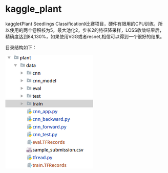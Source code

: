 # kaggle_plant

kaggle《Plant Seedlings Classification》比赛项目，硬件有限用的CPU训练，所以使用的两个卷积核为5，最大池化2，步长2的特征降采样，LOSS收敛结果后，
精确度达到84,130%，如果使用VGG或者resnet,相信可以得到一个很好的结果。

目录结构如下：


![Image text](https://github.com/CTGU-SINO/kaggle_plant/blob/master/struct.png)
